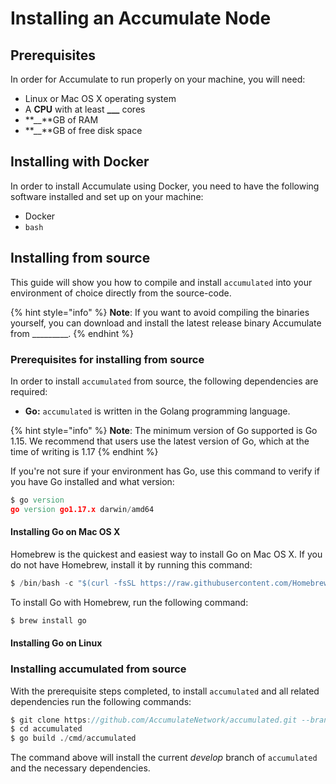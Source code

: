 # Installing an Accumulate Node

## Prerequisites

In order for Accumulate to run properly on your machine, you will need:

* Linux or Mac OS X operating system
* A **CPU** with at least **\_\_\_** cores
* **\_\_**GB of RAM
* **\_\_**GB of free disk space

## Installing with Docker

In order to install Accumulate using Docker, you need to have the following software installed and set up on your machine:

* Docker
* `bash`



## Installing from source

This guide will show you how to compile and install  `accumulated` into your environment of choice directly from the source-code.

{% hint style="info" %}
**Note**: If you want to avoid compiling the binaries yourself, you can download and install the latest release binary Accumulate from \_\_\_\_\_\_\_\_\_.
{% endhint %}

### Prerequisites for installing from source

In order to install `accumulated` from source, the following dependencies are required:

* **Go:** `accumulated` is written in the Golang programming language. 

{% hint style="info" %}
**Note**: The minimum version of Go supported is Go 1.15. We recommend that users use the latest version of Go, which at the time of writing is  1.17
{% endhint %}

If you're not sure if your environment has Go, use this command to verify if you have Go installed and what version:

```d
$ go version
go version go1.17.x darwin/amd64
```

#### 

#### Installing Go on Mac OS X

Homebrew is the quickest and easiest way to install Go on Mac OS X. If you do not have Homebrew, install it by running this command:

```d
$ /bin/bash -c "$(curl -fsSL https://raw.githubusercontent.com/Homebrew/install/HEAD/install.sh)"
```



To install Go with Homebrew, run the following command:

```d
$ brew install go
```



#### Installing Go on Linux





### Installing accumulated from source

With the prerequisite steps completed, to install `accumulated` and all related dependencies run the following commands:     

```d
$ git clone https://github.com/AccumulateNetwork/accumulated.git --branch develop
$ cd accumulated
$ go build ./cmd/accumulated

```



The command above will install the current _develop_ branch of `accumulated` and the necessary dependencies. 

  
          

